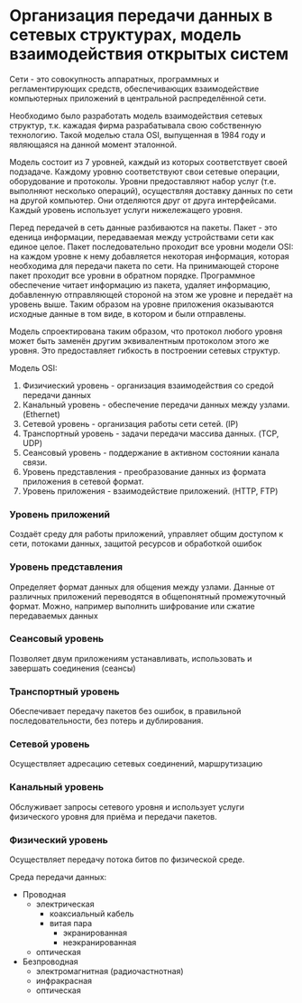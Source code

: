 # Организация передачи данных в сетевых структурах, модель взаимодействия открытых систем

Сети - это совокупность аппаратных, программных и регламентирующих средств, обеспечивающих взаимодействие компьютерных приложений в центральной распределённой сети.

Необходимо было разработать модель взаимодействия сетевых структур, т.к. кажадая фирма разрабатывала свою собственную технологию. Такой моделью стала OSI, выпущенная в 1984 году и являющаяся на данной момент эталонной.

Модель состоит из 7 уровней, каждый из которых соответствует своей подзадаче. Каждому уровню соответствуют свои сетевые операции, оборудование и протоколы. Уровни предоставляют набор услуг (т.е. выполняют несколько операций), осуществляя доставку данных по сети на другой компьютер. Они отделяются друг от друга интерфейсами. Каждый уровень использует услуги нижележащего уровня.

Перед передачей в сеть данные разбиваются на пакеты. Пакет - это еденица информации, передаваемая между устройствами сети как единое целое. Пакет последовательно проходит все уровни модели OSI: на каждом уровне к нему добавляется некоторая информация, которая необходима для передачи пакета по сети. На принимающей стороне пакет проходит все уровни в обратном порядке. Программное обеспечение читает информацию из пакета, удаляет информацию, добавленную отправляющей стороной на этом же уровне и передаёт на уровень выше. Таким образом на уровне приложения оказываются исходные данные в том виде, в котором и были отправлены.

Модель спроектирована таким образом, что протокол любого уровня может быть заменён другим эквивалентным протоколом этого же уровня. Это предоставляет гибкость в построении сетевых структур.

Модель OSI:

1. Физичиеский уровень - организация взаимодействия со средой передачи данных
2. Канальный уровень - обеспечение передачи данных между узлами. (Ethernet)
3. Сетевой уровень - организация работы сети сетей. (IP)
4. Транспортный уровень - задачи передачи массива данных. (TCP, UDP)
5. Сеансовый уровень - поддержание в активном состоянии канала связи.
6. Уровень представления - преобразование данных из формата приложения в сетевой формат.
7. Уровень приложения - взаимодействие приложений. (HTTP, FTP)

### Уровень приложений

Создаёт среду для работы приложений, управляет общим доступом к сети, потоками данных, защитой ресурсов и обработкой ошибок

### Уровень представления

Определяет формат данных для общения между узлами. Данные от различных приложений переводятся в общепонятный промежуточный формат. Можно, например выполнить шифрование или сжатие передаваемых данных

### Сеансовый уровень

Позволяет двум приложениям устанавливать, использовать и завершать соединения (сеансы)

### Транспортный уровень

Обеспечивает передачу пакетов без ошибок, в правильной последовательности, без потерь и дублирования.

### Сетевой уровень

Осуществляет адресацию сетевых соединений, маршрутизацию

### Канальный уровень

Обслуживает запросы сетевого уровня и использует услуги физического уровня для приёма и передачи пакетов.

### Физический уровень

Осуществляет передачу потока битов по физической среде.

Среда передачи данных:

* Проводная
	* электрическая
		* коаксиальный кабель
		* витая пара
			* экранированная
			* неэкранированная
	* оптическая
* Безпроводная
	* электромагнитная (радиочастнотная)
	* инфракрасная
	* оптическая